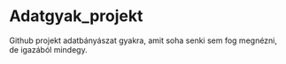 # Adatgyak_projekt
Github projekt adatbányászat gyakra, amit soha senki sem fog megnézni, de igazából mindegy.
